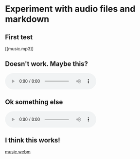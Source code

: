 # Experiment with audio files and markdown

## First test
[[music.mp3]]

## Doesn't work. Maybe this?
<audio controls="controls">
  <source type="audio/webm" src="/music.webm"></source>
  <p>Your browser does not support the audio element.</p>
</audio>

## Ok something else
![music](https://github.com/TalosSources/music/raw/master/music.mp3)

## I think this works!
[music.webm](https://github.com/TalosSources/music/assets/87098462/40e0b637-7c5d-40a9-93ee-a68d44f3130b)


